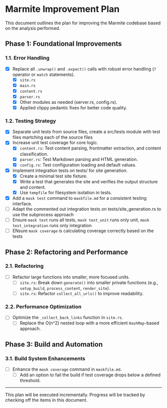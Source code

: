 # Marmite Improvement Plan

This document outlines the plan for improving the Marmite codebase based on the analysis performed.

## Phase 1: Foundational Improvements

### 1.1. Error Handling

- [x] Replace all `.unwrap()` and `.expect()` calls with robust error handling (`?` operator or `match` statements).
  - [x] `site.rs`
  - [x] `main.rs`
  - [x] `content.rs`
  - [x] `parser.rs`
  - [x] Other modules as needed (server.rs, config.rs).
  - [x] Applied clippy pedantic fixes for better code quality.

### 1.2. Testing Strategy

- [x] Separate unit tests from source files, create a src/tests module with test files martching each of the source files
- [x] Increase unit test coverage for core logic.
  - [x] `content.rs`: Test content parsing, frontmatter extraction, and content classification.
  - [x] `parser.rs`: Test Markdown parsing and HTML generation.
  - [x] `config.rs`: Test configuration loading and default values.
- [x] Implement integration tests on tests/ for site generation.
  - [x] Create a minimal test site fixture.
  - [x] Write a test that generates the site and verifies the output structure and content.
  - [x] Use `tempfile` for filesystem isolation in tests.
- [x] Add a `mask test` command to `maskfile.md` for a consistent testing interface.
- [ ] Adapt the commented out integration tests on tests/site_generation.rs to use the subprocess approach
- [ ] Ensure `mask test` runs all tests, `mask test_unit` runs only unit, `mask test_integration` runs only integration
- [ ] ENsure `mask coverage` is calculating coverage correctly based on the tests

## Phase 2: Refactoring and Performance

### 2.1. Refactoring

- [ ] Refactor large functions into smaller, more focused units.
  - [ ] `site.rs`: Break down `generate()` into smaller private functions (e.g., `setup_build`, `process_content`, `render_site`).
  - [ ] `site.rs`: Refactor `collect_all_urls()` to improve readability.

### 2.2. Performance Optimization

- [ ] Optimize the `_collect_back_links` function in `site.rs`.
  - [ ] Replace the O(n^2) nested loop with a more efficient `HashMap`-based approach.

## Phase 3: Build and Automation

### 3.1. Build System Enhancements

- [ ] Enhance the `mask coverage` command in `maskfile.md`.
  - [ ] Add an option to fail the build if test coverage drops below a defined threshold.

---

This plan will be executed incrementally. Progress will be tracked by checking off the items in this document.
